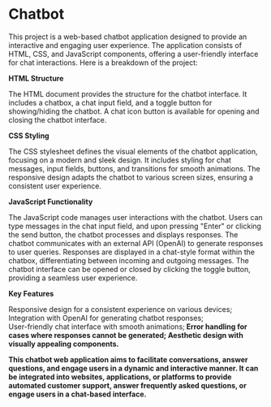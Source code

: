 <h1>Chatbot</h1>

<p>This project is a web-based chatbot application designed to provide an interactive and engaging user experience. The application consists of HTML, CSS, and JavaScript components, offering a user-friendly interface for chat interactions. Here is a breakdown of the project:</p>

**HTML Structure**

<p>The HTML document provides the structure for the chatbot interface.
It includes a chatbox, a chat input field, and a toggle button for showing/hiding the chatbot.
A chat icon button is available for opening and closing the chatbot interface.</p>

**CSS Styling**

<p>The CSS stylesheet defines the visual elements of the chatbot application, focusing on a modern and sleek design.
It includes styling for chat messages, input fields, buttons, and transitions for smooth animations.
The responsive design adapts the chatbot to various screen sizes, ensuring a consistent user experience.</p>

**JavaScript Functionality**

<p>The JavaScript code manages user interactions with the chatbot.
Users can type messages in the chat input field, and upon pressing "Enter" or clicking the send button, the chatbot processes and displays responses.
The chatbot communicates with an external API (OpenAI) to generate responses to user queries.
Responses are displayed in a chat-style format within the chatbox, differentiating between incoming and outgoing messages.
The chatbot interface can be opened or closed by clicking the toggle button, providing a seamless user experience.</p>

**Key Features**

<p>Responsive design for a consistent experience on various devices; <br> Integration with OpenAI for generating chatbot responses; <br> User-friendly chat interface with smooth animations;<b> Error handling for cases where responses cannot be generated; <b> Aesthetic design with visually appealing components.</p>
  
<p>This chatbot web application aims to facilitate conversations, answer questions, and engage users in a dynamic and interactive manner. It can be integrated into websites, applications, or platforms to provide automated customer support, answer frequently asked questions, or engage users in a chat-based interface.</p>

